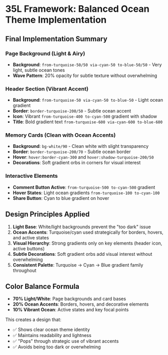 # 35L Framework: Balanced Ocean Theme Implementation

## Final Implementation Summary

### Page Background (Light & Airy)
- **Background**: `from-turquoise-50/50 via-cyan-50 to-blue-50/50` - Very light, subtle ocean tones
- **Wave Pattern**: 20% opacity for subtle texture without overwhelming

### Header Section (Vibrant Accent)
- **Background**: `from-turquoise-50 via-cyan-50 to-blue-50` - Light ocean gradient
- **Border**: `border-turquoise-200/50` - Subtle ocean accent
- **Icon**: Vibrant `from-turquoise-400 to-cyan-500` gradient with shadow
- **Title**: Bold gradient text `from-turquoise-600 via-cyan-600 to-blue-600`

### Memory Cards (Clean with Ocean Accents)
- **Background**: `bg-white/90` - Clean white with slight transparency
- **Border**: `border-turquoise-200/70` - Subtle ocean border
- **Hover**: `hover:border-cyan-300` and `hover:shadow-turquoise-200/50`
- **Decorations**: Soft gradient orbs in corners for visual interest

### Interactive Elements
- **Comment Button Active**: `from-turquoise-500 to-cyan-500` gradient
- **Hover States**: Light ocean gradients `from-turquoise-100 to-cyan-100`
- **Share Button**: Cyan to blue gradient on hover

## Design Principles Applied

1. **Light Base**: White/light backgrounds prevent the "too dark" issue
2. **Ocean Accents**: Turquoise/cyan used strategically for borders, hovers, and active states
3. **Visual Hierarchy**: Strong gradients only on key elements (header icon, active buttons)
4. **Subtle Decorations**: Soft gradient orbs add visual interest without overwhelming
5. **Consistent Palette**: Turquoise → Cyan → Blue gradient family throughout

## Color Balance Formula
- **70% Light/White**: Page backgrounds and card bases
- **20% Ocean Accents**: Borders, hovers, and decorative elements  
- **10% Vibrant Ocean**: Active states and key focal points

This creates a design that:
- ✅ Shows clear ocean theme identity
- ✅ Maintains readability and lightness
- ✅ "Pops" through strategic use of vibrant accents
- ✅ Avoids being too dark or overwhelming